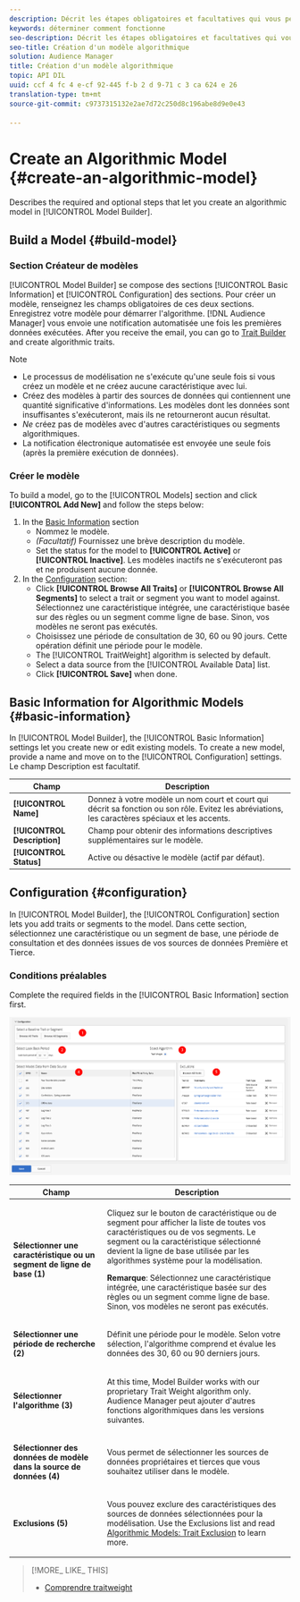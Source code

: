 ```yaml
---
description: Décrit les étapes obligatoires et facultatives qui vous permettent de créer un modèle algorithmique dans le créateur de modèles.
keywords: déterminer comment fonctionne
seo-description: Décrit les étapes obligatoires et facultatives qui vous permettent de créer un modèle algorithmique dans le créateur de modèles.
seo-title: Création d'un modèle algorithmique
solution: Audience Manager
title: Création d'un modèle algorithmique
topic: API DIL
uuid: ccf 4 fc 4 e-cf 92-445 f-b 2 d 9-71 c 3 ca 624 e 26
translation-type: tm+mt
source-git-commit: c9737315132e2ae7d72c250d8c196abe8d9e0e43

---
```



# Create an Algorithmic Model {#create-an-algorithmic-model}

Describes the required and optional steps that let you create an algorithmic model in [!UICONTROL Model Builder].

## Build a Model {#build-model}

<!-- t_model_build.xml -->

### Section Créateur de modèles

[!UICONTROL Model Builder] se compose des sections [!UICONTROL Basic Information] et [!UICONTROL Configuration] des sections. Pour créer un modèle, renseignez les champs obligatoires de ces deux sections. Enregistrez votre modèle pour démarrer l&#39;algorithme. [!DNL Audience Manager] vous envoie une notification automatisée une fois les premières données exécutées. After you receive the email, you can go to [Trait Builder](../../features/traits/about-trait-builder.md) and create algorithmic traits.

>[!NOTE]
>
>* Le processus de modélisation ne s&#39;exécute qu&#39;une seule fois si vous créez un modèle et ne créez aucune caractéristique avec lui.
>* Créez des modèles à partir des sources de données qui contiennent une quantité significative d&#39;informations. Les modèles dont les données sont insuffisantes s&#39;exécuteront, mais ils ne retourneront aucun résultat.
>* *Ne* créez pas de modèles avec d&#39;autres caractéristiques ou segments algorithmiques.
>* La notification électronique automatisée est envoyée une seule fois (après la première exécution de données).


### Créer le modèle

To build a model, go to the [!UICONTROL Models] section and click **[!UICONTROL Add New]** and follow the steps below:

1. In the [Basic Information](../../features/algorithmic-models/create-model.md#basic-information) section
   * Nommez le modèle.
   * *(Facultatif)* Fournissez une brève description du modèle.
   * Set the status for the model to **[!UICONTROL Active]** or **[!UICONTROL Inactive]**. Les modèles inactifs ne s&#39;exécuteront pas et ne produisent aucune donnée.
1. In the [Configuration](../../features/algorithmic-models/create-model.md#configuration) section:
   * Click **[!UICONTROL Browse All Traits]** or **[!UICONTROL Browse All Segments]** to select a trait or segment you want to model against. Sélectionnez une caractéristique intégrée, une caractéristique basée sur des règles ou un segment comme ligne de base. Sinon, vos modèles ne seront pas exécutés.
   * Choisissez une période de consultation de 30, 60 ou 90 jours. Cette opération définit une période pour le modèle.
   * The [!UICONTROL TraitWeight] algorithm is selected by default.
   * Select a data source from the [!UICONTROL Available Data] list.
   * Click **[!UICONTROL Save]** when done.

## Basic Information for Algorithmic Models {#basic-information}

<!-- r_model_basic.xml -->

In [!UICONTROL Model Builder], the [!UICONTROL Basic Information] settings let you create new or edit existing models. To create a new model, provide a name and move on to the [!UICONTROL Configuration] settings. Le champ Description est facultatif.

| Champ | Description |
|---|---|
| **[!UICONTROL Name]** | Donnez à votre modèle un nom court et court qui décrit sa fonction ou son rôle. Evitez les abréviations, les caractères spéciaux et les accents. |
| **[!UICONTROL Description]** | Champ pour obtenir des informations descriptives supplémentaires sur le modèle. |
| **[!UICONTROL Status]** | Active ou désactive le modèle (actif par défaut). |

## Configuration {#configuration}

In [!UICONTROL Model Builder], the [!UICONTROL Configuration] section lets you add traits or segments to the model. Dans cette section, sélectionnez une caractéristique ou un segment de base, une période de consultation et des données issues de vos sources de données Première et Tierce.

<!-- r_model_configuration.xml -->

### Conditions préalables

Complete the required fields in the [!UICONTROL Basic Information] section first.

![](assets/lam_exclude_traits_numbered.png)

<table id="table_7A6BE5E5498D4776A30323B743954150"> 
 <thead> 
  <tr> 
   <th colname="col1" class="entry"> Champ </th> 
   <th colname="col2" class="entry"> Description </th> 
  </tr> 
 </thead>
 <tbody> 
  <tr> 
   <td colname="col1"> <p><b>Sélectionner une caractéristique ou un segment de ligne de base (1)</b> </p> </td> 
   <td colname="col2"> <p>Cliquez sur le bouton de caractéristique ou de segment pour afficher la liste de toutes vos caractéristiques ou de vos segments. Le segment ou la caractéristique sélectionné devient la ligne de base utilisée par les algorithmes système pour la modélisation. </p> <p> <p><b>Remarque</b>: Sélectionnez une caractéristique intégrée, une caractéristique basée sur des règles ou un segment comme ligne de base. Sinon, vos modèles ne seront pas exécutés. </p> </p> </td> 
  </tr> 
  <tr> 
   <td colname="col1"> <p><b>Sélectionner une période de recherche (2)</b> </p> </td> 
   <td colname="col2"> <p>Définit une période pour le modèle. Selon votre sélection, l'algorithme comprend et évalue les données des 30, 60 ou 90 derniers jours. </p> </td> 
  </tr> 
  <tr> 
   <td colname="col1"> <p><b>Sélectionner l'algorithme (3)</b> </p> </td> 
   <td colname="col2"> <p>At this time, Model Builder works with our proprietary <span class="keyword"> Trait Weight</span> algorithm only. <span class="keyword"> Audience Manager</span> peut ajouter d'autres fonctions algorithmiques dans les versions suivantes. </p> </td>
  </tr>
  <tr> 
   <td colname="col1"> <p><b>Sélectionner des données de modèle dans la source de données (4)</b> </p> </td> 
   <td colname="col2"> <p>Vous permet de sélectionner les sources de données propriétaires et tierces que vous souhaitez utiliser dans le modèle. </p> </td>
  </tr> 
  <tr> 
   <td colname="col1"> <p><b>Exclusions (5)</b> </p> </td> 
   <td colname="col2"> <p>Vous pouvez exclure des caractéristiques des sources de données sélectionnées pour la modélisation. Use the <span class="wintitle"> Exclusions</span> list and read <a href="../../features/algorithmic-models/trait-exclusion-algo-models.md"> Algorithmic Models: Trait Exclusion</a> to learn more. </p> </td>
  </tr> 
 </tbody>
</table>

>[!MORE_ LIKE_ THIS]
>
>* [Comprendre traitweight](../../features/algorithmic-models/understanding-models.md#understanding-traitweight)


